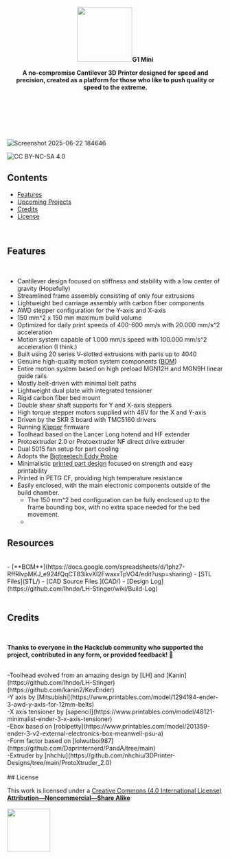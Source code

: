 <p align="center">
  <p align="center">
   <img width="128px" src=
" />
  </p>
	<h1 align="center"><b>G1 Mini</b></h1>
	<p align="center"> <strong>
		A no-compromise Cantilever 3D Printer designed for speed and precision, created as a platform for those who like to push quality or speed to the extreme.  </strong>
    <br />
    <br />
    <i>
    <br /> 
    <br />
    <br />
    </i>
      <a > <img />  </a>
    <br />
</a>
  </p>
</p>

<br>

![Screenshot 2025-06-22 184646](https://github.com/user-attachments/assets/3e226b83-9364-4dd4-a363-7461cb92845d)
 

![CC BY-NC-SA 4.0][cc-by-nc-sa-shield]




[cc-by-nc-sa]: http://creativecommons.org/licenses/by-nc-sa/4.0/
[cc-by-nc-sa-image]: https://licensebuttons.net/l/by-nc-sa/4.0/88x31.png
[cc-by-nc-sa-shield]: https://img.shields.io/badge/License-CC%20BY--NC--SA%204.0-lightgrey.svg
  
## Contents

- [Features](#features)
- [Upcoming Projects](#future-projects)
- [Credits](#credits)
- [License](#license)

<br>


## Features
<br>

- Cantilever design focused on stiffness and stability with a low center of gravity (Hopefully)
- Streamlined frame assembly consisting of only four extrusions
- Lightweight bed carriage assembly with carbon fiber components
- AWD stepper configuration for the Y-axis and X-axis
- 150 mm^2 x 150 mm maximum build volume
- Optimized for daily print speeds of 400-600 mm/s with 20.000 mm/s^2 acceleration
- Motion system capable of 1.000 mm/s speed with 100.000 mm/s^2 acceleration (I think.)
- Built using 20 series V-slotted extrusions with parts up to 4040
- Genuine high-quality motion system components ([BOM]())
- Entire motion system based on high preload MGN12H and MGN9H linear guide rails
- Mostly belt-driven with minimal belt paths
- Lightweight dual plate with integrated tensioner
- Rigid carbon fiber bed mount
- Double shear shaft supports for Y and X-axis steppers
- High torque stepper motors supplied with 48V for the X and Y-axis
- Driven by the SKR 3 board with TMC5160 drivers
- Running [Klipper](https://github.com/Klipper3d/klipper) firmware
- Toolhead based on the Lancer Long hotend and HF extender
- Protoextruder 2.0 or Protoextruder NF direct drive extruder
- Dual 5015 fan setup for part cooling
- Adopts the [Bigtreetech Eddy Probe](https://github.com/bigtreetech/Eddy)
- Minimalistic [printed part design](/STL) focused on strength and easy printability
- Printed in PETG CF, providing high temperature resistance
- Easily enclosed, with the main electronic components outside of the build chamber.
  - The 150 mm^2 bed configuration can be fully enclosed up to the frame bounding box, with no extra space needed for the bed movement.
  - 
## Resources
<br>
- [**BOM**](https://docs.google.com/spreadsheets/d/1phz7-RffRIvpMKJ_e924fQqCT83ikvXl2FwaxxTpVO4/edit?usp=sharing)  
- [STL Files](STL/)  
- [CAD Source Files ](CAD/) 
- [Design Log](https://github.com/lhndo/LH-Stinger/wiki/Build-Log)
<br>

<br>

## Credits

<br>

**Thanks to everyone in the Hackclub community who supported the project, contributed in any form, or provided feedback! :purple_heart:**

<br>
-Toolhead evolved from an amazing design by [LH] and [Kanin](https://github.com/lhndo/LH-Stinger) (https://github.com/kanin2/KevEnder)<br>
-Y axis by [Mitsubishi](https://www.printables.com/model/1294194-ender-3-awd-y-axis-for-12mm-belts)<br>
-X axis tensioner by [sapencil](https://www.printables.com/model/48121-minimalist-ender-3-x-axis-tensioner)<br>
-Ebox based on [roblpetty](https://www.printables.com/model/201359-ender-3-v2-external-electronics-box-meanwell-psu-a)<br>
-Form factor based on [lolwutboi987](https://github.com/Daprinternerd/PandA/tree/main)<br>
-Extruder by [nhchiu](https://github.com/nhchiu/3DPrinter-Designs/tree/main/ProtoXtruder_2.0)<br>
<br>
## License

This work is licensed under a [Creative Commons (4.0 International License)  ](https://creativecommons.org/licenses/by-nc-sa/4.0/)  
[**Attribution—Noncommercial—Share Alike**](LICENSE.md)  
<br>
<img src="Images/CC.jpg" width="100">  
<br>

